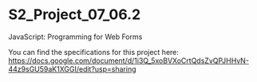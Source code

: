 # S2_Project_07_06.2
JavaScript: Programming for Web Forms

You can find the specifications for this project here: https://docs.google.com/document/d/1i3Q_5xoBVXoCrtQdsZvQPJHHvN-44z9sGU59aK1XGGI/edit?usp=sharing 
